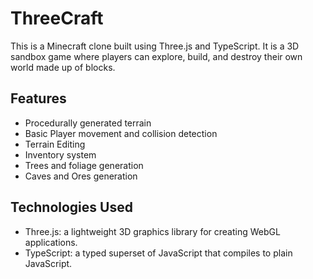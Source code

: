 # ThreeCraft

This is a Minecraft clone built using Three.js and TypeScript. It is a 3D sandbox game where players can explore, build, and destroy their own world made up of blocks.

## Features

- Procedurally generated terrain
- Basic Player movement and collision detection
- Terrain Editing
- Inventory system
- Trees and foliage generation
- Caves and Ores generation

## Technologies Used

- Three.js: a lightweight 3D graphics library for creating WebGL applications.
- TypeScript: a typed superset of JavaScript that compiles to plain JavaScript.
